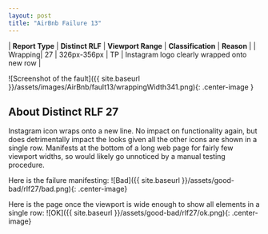 ```yaml
---
layout: post
title: "AirBnb Failure 13"
---
```

| **Report Type** | **Distinct RLF** | **Viewport Range** | **Classification** | **Reason** |
| Wrapping| 27 | 326px-356px | TP | Instagram logo clearly wrapped onto new row | 

![Screenshot of the fault]({{ site.baseurl }}/assets/images/AirBnb/fault13/wrappingWidth341.png){: .center-image }

## About Distinct RLF 27

Instagram icon wraps onto a new line. No impact on functionality again, but does detrimentally impact the looks given all the other icons are shown in a single row. Manifests at the bottom of a long web page for fairly few viewport widths, so would likely go unnoticed by a manual testing procedure.

Here is the failure manifesting:
![Bad]({{ site.baseurl }}/assets/good-bad/rlf27/bad.png){: .center-image}

Here is the page once the viewport is wide enough to show all elements in a single row:
![OK]({{ site.baseurl }}/assets/good-bad/rlf27/ok.png){: .center-image}
